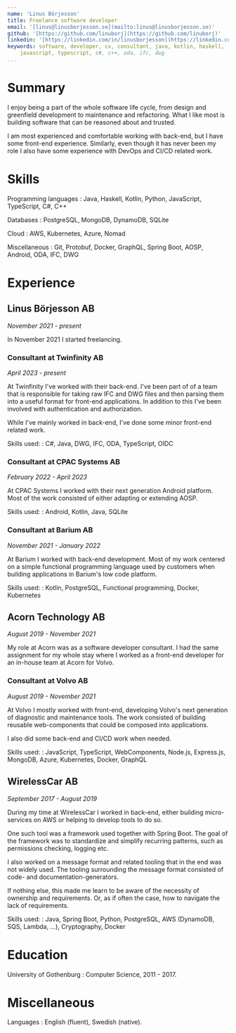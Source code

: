 ```yaml
---
name: 'Linus Börjesson'
title: Freelance software developer
email: '[linus@linusborjesson.se](mailto:linus@linusborjesson.se)'
github: '[https://github.com/linuborj](https://github.com/linuborj)'
linkedin: '[https://linkedin.com/in/linusborjesson](https://linkedin.com/in/linusborjesson)'
keywords: software, developer, cv, consultant, java, kotlin, haskell,
    javascript, typescript, c#, c++, oda, ifc, dwg
...
```


# Summary

I enjoy being a part of the whole software life cycle, from design and greenfield development to maintenance and refactoring. What I like most is building software that can be reasoned about and trusted.

I am most experienced and comfortable working with back-end, but I have some front-end experience. Similarly, even though it has never been my role I also have some experience with DevOps and CI/CD related work.

# Skills

Programming languages
  : Java, Haskell, Kotlin, Python, JavaScript, TypeScript, C#, C++

Databases
  : PostgreSQL, MongoDB, DynamoDB, SQLite

Cloud
  : AWS, Kubernetes, Azure, Nomad

Miscellaneous
  : Git, Protobuf, Docker, GraphQL, Spring Boot, AOSP, Android, ODA, IFC, DWG

# Experience

## Linus Börjesson AB

*November 2021 - present*

In November 2021 I started freelancing. 

### Consultant at Twinfinity AB

*April 2023 - present*

At Twinfinity I've worked with their back-end. I've been part of of a team that is responsible for taking raw IFC and DWG files and then parsing them into a useful format for front-end applications. In addition to this I've been involved with authentication and authorization.

While I've mainly worked in back-end, I've done some minor front-end related work.

Skills used:
  : C#, Java, DWG, IFC, ODA, TypeScript, OIDC

### Consultant at CPAC Systems AB

*February 2022 - April 2023*

At CPAC Systems I worked with their next generation Android platform. Most of the work consisted of either adapting or extending AOSP.

Skills used:
  : Android, Kotlin, Java, SQLite

### Consultant at Barium AB

*November 2021 - January 2022*

At Barium I worked with back-end development. Most of my work centered on a simple functional programming language used by customers when building applications in Barium's low code platform.

Skills used:
  : Kotlin, PostgreSQL, Functional programming, Docker, Kubernetes

## Acorn Technology AB

*August 2019 - November 2021*

My role at Acorn was as a software developer consultant. I had the same assignment for my whole stay where I worked as a front-end developer for an in-house team at Acorn for Volvo.

### Consultant at Volvo AB

*August 2019 - November 2021*

At Volvo I mostly worked with front-end, developing Volvo's next generation of diagnostic and maintenance tools. The work consisted of building reusable web-components that could be composed into applications.

I also did some back-end and CI/CD work when needed.

Skills used:
  : JavaScript, TypeScript, WebComponents, Node.js, Express.js, MongoDB, Azure, Kubernetes, Docker, GraphQL

## WirelessCar AB

*September 2017 - August 2019*

During my time at WirelessCar I worked in back-end, either building micro-services on AWS or helping to develop tools to do so.

One such tool was a framework used together with Spring Boot. The goal of the framework was to standardize and simplify recurring patterns, such as permissions checking, logging etc.

I also worked on a message format and related tooling that in the end was not widely used. The tooling surrounding the message format consisted of code- and documentation-generators.

If nothing else, this made me learn to be aware of the necessity of ownership and requirements. Or, as if often the case, how to navigate the lack of requirements.

Skills used:
  : Java, Spring Boot, Python, PostgreSQL, AWS (DynamoDB, SQS, Lambda, ...), Cryptography, Docker

# Education

University of Gothenburg
  : Computer Science, 2011 - 2017.

# Miscellaneous

Languages
  : English (fluent), Swedish (native).
